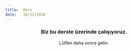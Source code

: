 ```yaml
---
title:  Ders
date:   16/12/2016
---
```


### <center>Biz bu derste üzerinde çalışıyoruz.</center>
<center>Lütfen daha sonra gelin.</center>